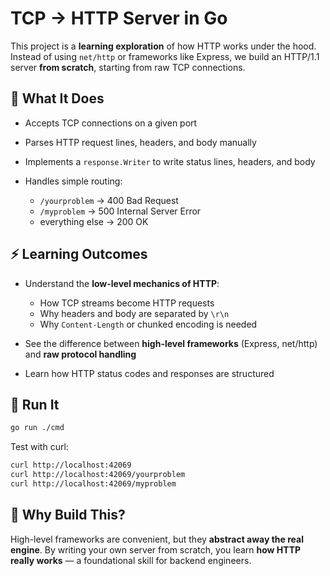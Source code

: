 # TCP → HTTP Server in Go

This project is a **learning exploration** of how HTTP works under the hood.
Instead of using `net/http` or frameworks like Express, we build an HTTP/1.1 server **from scratch**, starting from raw TCP connections.

## 🧩 What It Does

* Accepts TCP connections on a given port
* Parses HTTP request lines, headers, and body manually
* Implements a `response.Writer` to write status lines, headers, and body
* Handles simple routing:

  * `/yourproblem` → 400 Bad Request
  * `/myproblem` → 500 Internal Server Error
  * everything else → 200 OK

## ⚡ Learning Outcomes

* Understand the **low-level mechanics of HTTP**:

  * How TCP streams become HTTP requests
  * Why headers and body are separated by `\r\n`
  * Why `Content-Length` or chunked encoding is needed
* See the difference between **high-level frameworks** (Express, net/http) and **raw protocol handling**
* Learn how HTTP status codes and responses are structured

## 🚀 Run It

```bash
go run ./cmd
```

Test with curl:

```bash
curl http://localhost:42069
curl http://localhost:42069/yourproblem
curl http://localhost:42069/myproblem
```

## 📖 Why Build This?

High-level frameworks are convenient, but they **abstract away the real engine**.
By writing your own server from scratch, you learn **how HTTP really works** — a foundational skill for backend engineers.

